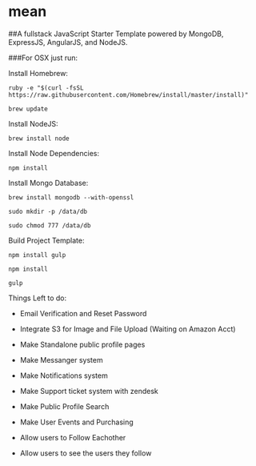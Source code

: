 # mean

##A fullstack JavaScript Starter Template powered by MongoDB, ExpressJS, AngularJS, and NodeJS.


###For OSX just run:

Install Homebrew:

`ruby -e "$(curl -fsSL https://raw.githubusercontent.com/Homebrew/install/master/install)"`

`brew update`

Install NodeJS:

`brew install node`

Install Node Dependencies:

`npm install`

Install Mongo Database:

`brew install mongodb --with-openssl`

`sudo mkdir -p /data/db`

`sudo chmod 777 /data/db`

Build Project Template:

`npm install gulp`

`npm install`

`gulp`


Things Left to do:

* Email Verification and Reset Password
* Integrate S3 for Image and File Upload (Waiting on Amazon Acct)

* Make Standalone public profile pages
* Make Messanger system

* Make Notifications system
* Make Support ticket system with zendesk
* Make Public Profile Search

* Make User Events and Purchasing
* Allow users to Follow Eachother
* Allow users to see the users they follow